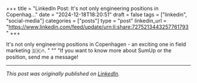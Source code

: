 +++
title = "LinkedIn Post: It's not only engineering positions in Copenhag..."
date = "2024-12-18T18:20:51"
draft = false
tags = ["linkedin", "social-media"]
categories = ["posts"]
type = "post"
linkedin_url = "https://www.linkedin.com/feed/update/urn:li:share:7275213443257761793"
+++

It's not only engineering positions in Copenhagen - an exciting one in field marketing 🇩🇰🔥. "
""
"If you want to know more about SumUp or the position, send me a message!

---

*This post was originally published on [LinkedIn](https://www.linkedin.com/in/adrianmoreno/recent-activity/all/).*